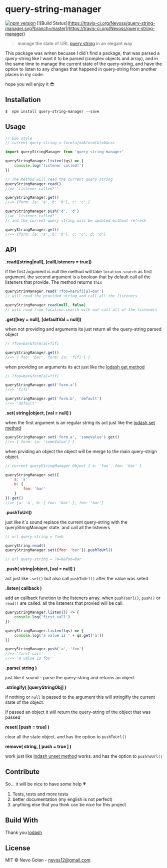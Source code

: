 # query-string-manager
[![npm version](https://badge.fury.io/js/query-string-manager.svg)](https://badge.fury.io/js/query-string-manager)
[![Build Status](https://travis-ci.org/Nevoss/query-string-manager.svg?branch=master](https://travis-ci.org/Nevoss/query-string-manager)
> manage the state of URL [query string](https://en.wikipedia.org/wiki/Query_string) in an elegant way

This package was writen becuase I did`t find a package, that was parsed a query-string like I want it to be parsed (complex objects and array), and in the same time to manage the current state of the query-string, and have the option to listen to any changes that happend in query-string from another places in my code.

hope you will enjoy it 😎


## Installation
```
$  npm install query-string-manager --save
```
## Usage

```js
// ES6 style
// current query-string = form[a]=a&form[b]=b&c=c

import queryStringManager from 'query-string-manager'

queryStringManager.listen((qs) => {
    console.log('listener called!')
})

// The method will read the current query string
queryStringManager.read()
//=> 'listener called!''

queryStringManager.get()
//=> {form: {a: 'a', b: 'b'}, c: 'c' }

queryStringManager.push('d', 'd')
//=> 'listener called!'
// and the current query string will be updated without refresh

queryStringManager.get()
//=> {form: {a: 'a', b: 'b'}, c: 'c', d: 'd'}
```

## API
**.read([string|null], [callListeners = true])**    

if the first argument is null the method will take `location.search` as first argument. the second argument is a boolean that by default call all the listeners that provide.
The method returns `this`

```js
queryStrinManager.read('?foo=bar&fi[a]=bar')
// will read the provided string and call all the listeners

queryStringManager.read(null, false)
// will read from location.search with out call all of the listeners
```

**.get([key = null], [defaultVal = null])**

when not providing and arguments its just return all the query-string parsed object
```js
// ?foo=bar&form[a]=fifi

queryStringManager.get()
//=> { foo: 'bar', form: {a: 'fifi'} }
```
when providing an arguments its act just like the [lodash get method](https://lodash.com/docs/4.17.4#get)
```js
// ?foo=bar&form[a]=fifi

queryStringManager.get('form.a')
//=> 'fifi'

queryStringManager.get('form.b', 'default')
//=> 'default'
```

**.set( string|object, [val = null] )**

when the first argument is an regular string its act just like the [lodash set method](https://lodash.com/docs/4.17.4#set)
```js
queryStringManager.set('form.a', 'someValue').get()
//=> { form: {a: 'someValue'} }
```
when prviding an object the object will be merge to the main query-strign object.
```js 
// current queryStringManager Object { a: 'foo', foo: 'bar' }

queryStringManager.set({
    a: 'a'
    b: {
        foo: 'bar'
    }
}).get()
//=> {a: 'a', b: { foo: 'bar' }, foo: 'bar'}
```

**.pushToUrl()**

just like it`s sound replace the current query-string with the queryStringManager state. and call all the listeners
```js
// url query-string = ?a=b

queryString.read()
queryStringManager.set({foo: 'bar'}).pushToUrl()

// url query-string = ?a=b&foo=bar
```

**.push( string|object, [val = null] )**

act just like `.set()` but also call `pushToUrl()` after the value was seted

**.listen( callback )**

add an callback function to the listeners array. when `pushToUrl()`, `push()` or `read()` are called. all the listeners that provied will be call.
```js
queryStringManager.listen(() => {
    console.log('first call')
})

queryStringManager.listen((qs) => {
    console.log('a value is ' + qs.get('a'))
})

queryStringManager.push('a', 'foo')
//=> 'first call'
//=> 'a value is foo'
```

**.parse( string )**

just like it sound - parse the query-string and returns an object

**.stringify( [queryStringObj] )**

if nothing or `null` is passed to the argument this will stringifiy the current state of the object.

if passed an object it will return the query-string of the object that was passed

**reset( [push = true] )**

clear all the state object. and has the option to `pushToUrl()`

**remove( string, [ push = true ] )**

work just like [lodash unset method](https://lodash.com/docs/4.17.4#unset) works.
and has the option to `pushToUrl()`

## Contribute
So... it will be nice to have some help 💗

1. Tests, tests and more tests 
2. better documentation (my english is not perfect)
2. anything else that you think can be nice for this project

## Build With

Thank you [lodash](https://lodash.com)

## License

MIT © Nevo Golan - <nevos12@gmail.com>

